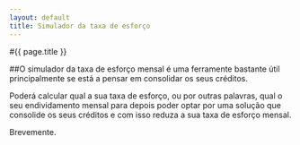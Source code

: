 ```yaml
---
layout: default
title: Simulador da taxa de esforço
---
```


#{{ page.title }}

##O simulador da taxa de esforço mensal é uma ferramente bastante útil principalmente se está a pensar em consolidar os seus créditos.

Poderá calcular qual a sua taxa de esforço, ou por outras palavras, qual o seu endividamento mensal para depois poder optar por uma solução que consolide os seus créditos e com isso reduza a sua taxa de esforço mensal.

Brevemente.

<!--

Rendimento Líquido Mensal:
Despesas Anuais Gerais:
Despesas Mensais Gerais:
Mensalidade do Crédito Habitação:
Mensalidade do Crédito Automóvel:
Mensalidade do Crédito Pessoal:
Mensalidade do Crédito Obras:
Mensalidade do Cartão de Crédito:
Mensalidade de Outros Créditos:
Total de gastos mensais:

Taxa de Esforço:

-->